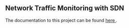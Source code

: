 ## Network Traffic Monitoring with SDN

The documentation to this project can be found <a href="https://www.dropbox.com/home/Data%20Center%20and%20Cloud%20Computing/2.%20Network%20monitoring%20with%20SDN?preview=Network+Monitoring+with+SDN+-+Report.pdf"> here </a>.

